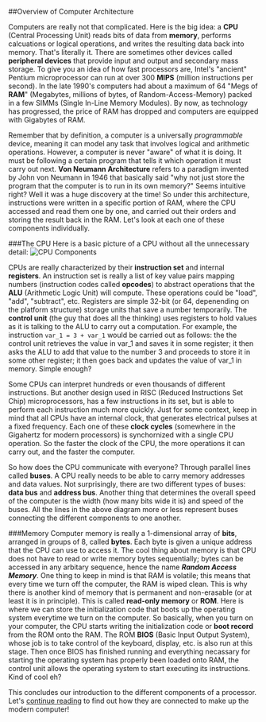 ##Overview of Computer Architecture

Computers are really not that complicated. Here is the big idea: a **CPU** (Central Processing Unit) reads bits of data from **memory**, performs calcuations or logical operations, and writes the resulting data back into memory. That's literally it. There are sometimes other devices called **peripheral devices** that provide input and output and secondary mass storage. To give you an idea of how fast processors are, Intel's "ancient" Pentium microprocessor can run at over 300 **MIPS** (million instructions per second). In the late 1990's computers had about a maximum of 64 "Megs of **RAM**" (Megabytes, millions of bytes, of Random-Access-Memory) packed in a few SIMMs (Single In-Line Memory Modules). By now, as technology has progressed, the price of RAM has dropped and computers are equipped with Gigabytes of RAM.

Remember that by definition, a computer is a universally _programmable_ device, meaning it can model any task that involves logical and arithmetic operations. However, a computer is never "aware" of what it is doing. It must be following a certain program that tells it which operation it must carry out next. **Von Neumann Architecture** refers to a paradigm invented by John von Neumann in 1946 that basically said "why not just store the program that the computer is to run in its own memory?" Seems intuitive right? Well it was a huge discovery at the time! So under this architecture, instructions were written in a specific portion of RAM, where the CPU accessed and read them one by one, and carried out their orders and storing the result back in the RAM. Let's look at each one of these components individually.

###The CPU
Here is a basic picture of a CPU without all the unnecessary detail:
![CPU Components](http://upload.wikimedia.org/wikipedia/commons/d/d8/ABasicComputer.gif)

CPUs are really characterized by their **instruction set** and internal **registers**. An instruction set is really a list of key value pairs mapping numbers (instruction codes called **opcodes**) to abstract operations that the **ALU** (Arithmetic Logic Unit) will compute. These operations could be "load", "add", "subtract", etc. Registers are simple 32-bit (or 64, depenending on the platform structure) storage units that save a number temporarily. The **control unit** (the guy that does all the thinking) uses registers to hold values as it is talking to the ALU to carry out a computation. For example, the instruction `var_1 = 3 + var_1` would be carried out as follows: the the control unit retrieves the value in var_1 and saves it in some register; it then asks the ALU to add that value to the number 3 and proceeds to store it in some other register; it then goes back and updates the value of var_1 in memory. Simple enough?

Some CPUs can interpret hundreds or even thousands of different instructions. But another design used in RISC (Reduced Instructions Set Chip) microprocessors, has a few instructions in its set, but is able to perform each instruction much more quickly. Just for some context, keep in mind that all CPUs have an internal clock, that generates electrical pulses at a fixed frequency. Each one of these **clock cycles** (somewhere in the Gigahertz for modern processors) is synchornized with a single CPU operation. So the faster the clock of the CPU, the more operations it can carry out, and the faster the computer.

So how does the CPU communicate with everyone? Through parallel lines called **buses**. A CPU really needs to be able to carry memory addresses and data values. Not surprisingly, there are two different types of buses: **data bus** and **address bus**. Another thing that determines the overall speed of the computer is the width (how many bits wide it is) and speed of the buses. All the lines in the above diagram more or less represent buses connecting the different components to one another.

###Memory
Computer memory is really a 1-dimensional array of **bits**, arranged in groups of 8, called **bytes**. Each byte is given a unique address that the CPU can use to access it. The cool thing about memory is that CPU does not have to read or write memory bytes sequentially; bytes can be accessed in any arbitary sequence, hence the name **_Random Access Memory_**. One thing to keep in mind is that RAM is volatile; this means that every time we turn off the computer, the RAM is wiped clean. This is why there is another kind of memory that is permanent and non-erasable (or at least it is in principle). This is called **read-only memory** or **ROM**. Here is where we can store the initialization code that boots up the operating system everytime we turn on the computer. So basically, when you turn on your computer, the CPU starts writing the initialization code or **boot record** from the ROM onto the RAM. The ROM **BIOS** (Basic Input Output System), whose job is to take control of the keyboard, display, etc. is also run at this stage. Then once BIOS has finished running and everything necassary for starting the operating system has properly been loaded onto RAM, the control unit allows the operating system to start executing its instructions. Kind of cool eh?


This concludes our introduction to the different components of a processor. Let's [continue reading](/advanced.md) to find out how they are connected to make up the modern computer!
